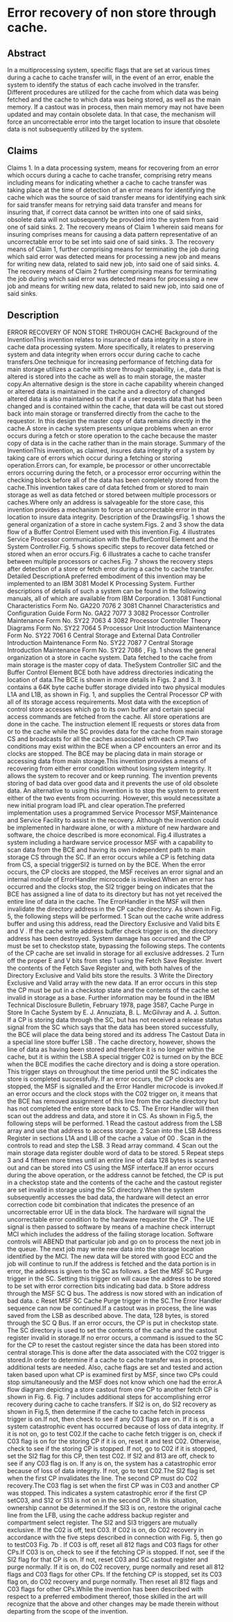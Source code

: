 # Error recovery of non store through cache.

## Abstract
In a muitiprocessing system, specific flags that are set at various times during a cache to cache transfer will, in the event of an error, enable the system to identify the status of each cache involved in the transfer. Different procedures are utilized for the cache from which data was being fetched and the cache to which data was being stored, as well as the main memory. If a castout was in process, then main memory may not have been updated and may contain obsolete data. In that case, the mechanism will force an uncorrectable error into the target location to insure that obsolete data is not subsequently utilized by the system.

## Claims
Claims 1. In a data processing system, means for recovering from an error which occurs during a cache to cache transfer, comprising retry means including means for indicating whether a cache to cache transfer was taking place at the time of detection of an error means for identifying the cache which was the source of said transfer means for identifying each sink for said transfer means for retrying said data transfer and means for insuring that, if correct data cannot be written into one of said sinks, obsolete data will not subsequently be provided into the system from said one of said sinks. 2. The recovery means of Claim 1 wherein said means for insuring comprises means for causing a data pattern representative of an uncorrectable error to be set into said one of said sinks. 3. The recovery means of Claim 1, further comprising means for terminating the job during which said error was detected means for processing a new job and means for writing new data, related to said new job, into said one of said sinks. 4. The recovery means of Claim 2 further comprising means for terminating the job during which said error was detected means for processing a new job and means for writing new data, related to said new job, into said one of said sinks.

## Description
ERROR RECOVERY OF NON STORE THROUGH CACHE Background of the InventionThis invention relates to insurance of data integrity in a store in cache data processing system. More specifically, it relates to preserving system and data integrity when errors occur during cache to cache transfers.One technique for increasing performance of fetching data for main storage utilizes a cache with store through capability, i.e., data that is altered is stored into the cache as well as to main storage, the master copy.An alternative design is the store in cache capability wherein changed or altered data is maintained in the cache and a directory of changed altered data is also maintained so that if a user requests data that has been changed and is contained within the cache, that data will be cast out stored back into main storage or transferred directly from the cache to the requestor. In this design the master copy of data remains directly in the cache.A store in cache system presents unique problems when an error occurs during a fetch or store operation to the cache because the master copy of data is in the cache rather than in the main storage. Summary of the InventionThis invention, as claimed, insures data integrity of a system by taking care of errors which occur during a fetching or storing operation.Errors can, for example, be processor or other uncorrectable errors occurring during the fetch, or a processor error occurring within the checking block before all of the data has been completely stored from the cache.This invention takes care of data fetched from or stored to main storage as well as data fetched or stored between multiple processors or caches.Where only an address is salvageable for the store case, this invention provides a mechanism to force an uncorrectable error in that location to insure data integrity. Description of the DrawingsFig. 1 shows the general organization of a store in cache system.Figs. 2 and 3 show the data flow of a Buffer Control Element used with this invention.Fig. 4 illustrates Service Processor communication with the BufferControl Element and the System Controller.Fig. 5 shows specific steps to recover data fetched or stored when an error occurs.Fig. 6 illustrates a cache to cache transfer between multiple processors or caches.Fig. 7 shows the recovery steps after detection of a store or fetch error during a cache to cache transfer. Detailed DescriptionA preferred embodiment of this invention may be implemented to an IBM 3081 Model K Processing System. Further descriptions of details of such a system can be found in the following manuals, all of which are available from IBM Corporation. 1 3081 Functional Characteristics Form No. GA220 7076 2 3081 Channel Characteristics and Configuration Guide Form No. GA22 7077 3 3082 Processor Controller Maintenance Form No. SY22 7063 4 3082 Processor Controller Theory Diagrams Form No. SY22 7064 5 Processor Unit Introduction Maintenance Form No. SY22 7061 6 Central Storage and External Data Controller Introduction Maintenance Form No. SY22 7087 7 Central Storage Introductlon Maintenance Form No. SY22 7086 , Fig. 1 shows the general organization ot a store in cache system. Data fetched to the cache from main storage is the master copy of data. TheSystem Controller SIC and the Buffer Control Element BCE both have address directories indicating the location of data.The BCE is shown in more details in Figs. 2 and 3. It contains a 64K byte cache buffer storage divided into two physical modules L1A and L1B, as shown in Fig. 1, and supplies the Central Processor CP with all of its storage access requirements. Most data with the exception of control store accesses which go to its own buffer and certain special access commands are fetched from the cache. All store operations are done in the cache. The instruction element IE requests or stores data from or to the cache while the SC provides data for the cache from main storage CS and broadcasts for all the caches associated with each CP.Two conditions may exist within the BCE when a CP encounters an error and its clocks are stopped. The BCE may be placing data in main storage or accessing data from main storage.This invention provides a means of recovering from either error condition without losing system integrity. It allows the system to recover and or keep running. The invention prevents storing of bad data over good data and it prevents the use of old obsolete data. An alternative to using this invention is to stop the system to prevent either of the two events from occurring. However, this would necessitate a new initial program load IPL and clear operation.The preferred implementation uses a programmed Service Processor MSF,Maintenance and Service Facility to assist in the recovery. Although the invention could be implemented in hardware alone, or with a mixture of new hardware and software, the choice described is more economical. Fig.4 illustrates a system including a hardware service processor MSF with a capability to scan data from the BCE and having its own independent path to main storage CS through the SC. If an error occurs while a CP is fetching data from CS, a special triggerSI2 is turned on by the BCE. When the error occurs, the CP clocks are stopped, the MSF receives an error signal and an internal module of ErrorHandler microcode is invoked.When an error has occurred and the clocks stop, the SI2 trigger being on indicates that the BCE has assigned a line of data to its directory but has not yet received the entire line of data in the cache. The ErrorHandler in the MSF will then invalidate the directory address in the CP cache directory. As shown in Fig. 5, the following steps will be performed. 1 Scan out the cache write address buffer and using this address, read the Directory Exclusive and Valid bits E and V . If the cache write address buffer check trigger is on, the directory address has been destroyed. System damage has occurred and the CP must be set to checkstop state, bypassing the following steps. The contents of the CP cache are set invalid in storage for all exclusive addresses. 2 Turn off the proper E and V bits from step 1 using the Fetch Save Register. Invert the contents of the Fetch Save Register and, with both halves of the Directory Exclusive and Valid bits store the results. 3 Write the Directory Exclusive and Valid array with the new data. If an error occurs in this step the CP must be put in a checkstop state and the contents of the cache set invalid in storage as a base. Further information may be found in the IBM Technical Disclosure Bulletin, February 1978, page 3587, Cache Purge in Store In Cache System by E. J. Annuziata, B. L. McGilvray and A. J. Sutton. If a CP is storing data through the SC, but has not received a release status signal from the SC which says that the data has been stored successfully, the BCE will place the data being stored and its address The Castout Data in a special line store buffer LSB . The cache directory, however, shows the line of data as having been stored and therefore it is no longer within the cache, but it is within the LSB.A special trigger C02 is turned on by the BCE when the BCE modifies the cache directory and is doing a store operation. This trigger stays on throughout the time period until the SC indicates the store is completed successfully. If an error occurs, the CP clocks are stopped, the MSF is signalled and the Error Handler microcode is invoked.If an error occurs and the clock stops with the C02 trigger on, it means that the BCE has removed assignment of this line from the cache directory but has not completed the entire store back to CS. The Error Handler will then scan out the address and data, and store it in CS. As shown in Fig.5, the following steps will be performed. 1 Read the castout address from the LSB array and use that address to access storage. 2 Scan into the LSB Address Register in sections L1A and LIB of the cache a value of 00 . Scan in the controls to read and step the LSB. 3 Read array command. 4 Scan out the main storage data register double word of data to be stored. 5 Repeat steps 3 and 4 fifteen more times until an entire line of data 128 bytes is scanned out and can be stored into CS using the MSF interface.If an error occurs during the above operation, or the address cannot be fetched, the CP is put in a checkstop state and the contents of the cache and the castout register are set invalid in storage using the SC directory.When the system subsequently accesses the bad data, the hardware will detect an error correction code bit combination that indicates the presence of an uncorrectable error UE in the data block. The hardware will signal the uncorrectable error condition to the hardware requestor the CP . The UE signal is then passed to software by means of a machine check interrupt MCI which includes the address of the failing storage location. Software controls will ABEND that particular job and go on to process the next job in the queue. The next job may write new data into the storage location identified by the MCI. The new data will be stored with good ECC and the job will continue to run.If the address is fetched and the data portion is in error, the address is given to the SC as follows. a Set the MSF SC Purge trigger in the SC. Setting this trigger on will cause the address to be stored to be set with error correction bits indicating bad data. b Store address through the MSF SC Q bus. The address is now stored with an indication of bad data. c Reset MSF SC Cache Purge trigger in the SC.The Error Handler sequence can now be continued.If a castout was in process, the line was saved from the LSB as described above. The data, 128 bytes, is stored through the SC Q Bus. If an error occurs, the CP is put in checkstop state. The SC directory is used to set the contents of the cache and the castout register invalid in storage.If no error occurs, a command is issued to the SC for the CP to reset the castout register since the data has been stored into central storage.This is done after the data associated with the C02 trigger is stored.In order to determine if a cache to cache transfer was in process, additional tests are needed. Also, cache flags are set and tested and action taken based upon what CP is examined first by MSF, since two CPs could stop simultaneously and the MSF does not know which one had the error.A flow diagram depicting a store castout from one CP to another fetch CP is shown in Fig. 6. Fig. 7 includes additional steps for accomplishing error recovery during cache to cache transfers. If SI2 is on, do SI2 recovery as shown in Fig.5, then determine if the cache to cache fetch in process trigger is on.If not, then check to see if any C03 flags are on. If it is on, a system catastrophic event has occurred because of loss of data integrity. If it is not on, go to test C02.If the cache to cache fetch trigger is on, check if C03 flag is on for the storing CP if it is on, reset it and test C02. Otherwise, check to see if the storing CP is stopped. If not, go to C02 if it is stopped, set the SI2 flag for this CP, then test C02. If SI2 and 813 are off, check to see if any C03 flag is on. If any is on, the system has a catastrophic error because of loss of data integrity. If not, go to test C02.The SI2 flag is set when the first CP invalidates the line. The second CP must do C02 recovery.The C03 flag is set when the first CP was in C03 and another CP was stopped. This indicates a system catastrophic error if the first CP setC03, and S12 or S13 is not on in the second CP. In this situation, ownership cannot be determined.If the SI3 is on, restore the original cache line from the LFB, using the cache address backup register and compartment select register. The SI2 and SI3 triggers are mutually exclusive. If the C02 is off, test C03. If C02 is on, do C02 recovery in accordance with the five steps described in connection with Fig. 5, then go to testC03 Fig. 7b . If C03 is off, reset all 812 flags and C03 flags for other CPs.If C03 is on, check to see if the fetching CP is stopped. If not, see if the SI2 flag for that CP is on. If not, reset C03 and SC castout register and purge normally. If it is on, do C02 recovery, purge normally and reset all 812 flags and C03 flags for other CPs. If the fetching CP is stopped, set its C03 flag on, do C02 recovery and purge normally. Then reset all 812 flags and C03 flags for other CPs.While the invention has been described with respect to a preferred embodiment thereof, those skilled in the art will recognize that the above and other changes may be made therein without departing from the scope of the invention.